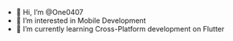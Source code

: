 - 👋 Hi, I’m @One0407
- 👀 I’m interested in Mobile Development
- 🌱 I’m currently learning Cross-Platform development on Flutter
<!---
One0407/One0407 is a ✨ special ✨ repository because its `README.md` (this file) appears on your GitHub profile.
You can click the Preview link to take a look at your changes.
--->
